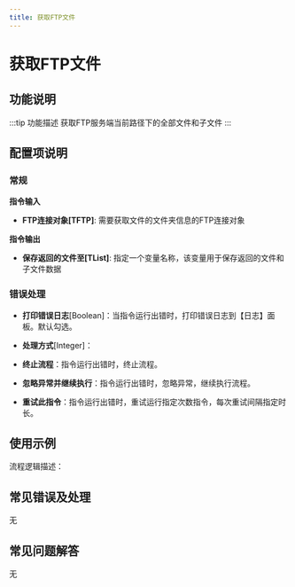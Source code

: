 ```yaml
---
title: 获取FTP文件
---
```


# 获取FTP文件

## 功能说明

:::tip 功能描述
获取FTP服务端当前路径下的全部文件和子文件
:::

## 配置项说明

### 常规

**指令输入**

- **FTP连接对象[TFTP]**: 需要获取文件的文件夹信息的FTP连接对象


**指令输出**

- **保存返回的文件至[TList<String>]**: 指定一个变量名称，该变量用于保存返回的文件和子文件数据

### 错误处理

- **打印错误日志**[Boolean]：当指令运行出错时，打印错误日志到【日志】面板。默认勾选。

- **处理方式**[Integer]：

 - **终止流程**：指令运行出错时，终止流程。

 - **忽略异常并继续执行**：指令运行出错时，忽略异常，继续执行流程。

 - **重试此指令**：指令运行出错时，重试运行指定次数指令，每次重试间隔指定时长。

## 使用示例

流程逻辑描述：

## 常见错误及处理

无

## 常见问题解答

无

